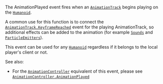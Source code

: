 The AnimationPlayed event fires when an [`AnimationTrack`](https://create.roblox.com/docs/reference/engine/classes/AnimationTrack) begins
playing on the [`Humanoid`](https://create.roblox.com/docs/reference/engine/classes/Humanoid).

A common use for this function is to connect the
[`AnimationTrack.KeyframeReached`](https://create.roblox.com/docs/reference/engine/classes/AnimationTrack#KeyframeReached) event for the playing
AnimationTrack, so additional effects can be added to the animation (for
example [`Sounds`](https://create.roblox.com/docs/reference/engine/classes/Sound) and
[`ParticleEmitters`](https://create.roblox.com/docs/reference/engine/classes/ParticleEmitter)).

This event can be used for any [`Humanoid`](https://create.roblox.com/docs/reference/engine/classes/Humanoid) regardless if it belongs
to the local player's client or not.

See also:

- For the [`AnimationController`](https://create.roblox.com/docs/reference/engine/classes/AnimationController) equivalent of this event, please see
[`AnimationController.AnimationPlayed`](https://create.roblox.com/docs/reference/engine/classes/AnimationController#AnimationPlayed)